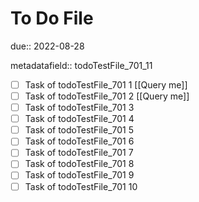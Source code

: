 # To Do File

due:: 2022-08-28

metadatafield:: todoTestFile_701_11

- [ ] Task of todoTestFile_701 1 [[Query me]]
- [ ] Task of todoTestFile_701 2 [[Query me]]
- [ ] Task of todoTestFile_701 3
- [ ] Task of todoTestFile_701 4
- [ ] Task of todoTestFile_701 5
- [ ] Task of todoTestFile_701 6
- [ ] Task of todoTestFile_701 7
- [ ] Task of todoTestFile_701 8
- [ ] Task of todoTestFile_701 9
- [ ] Task of todoTestFile_701 10